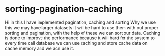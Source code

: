 # sorting-pagination-caching
Hi in this I have implemented pagination, caching and sorting 
Why we use this we may have larger datasets it will be hard to use them with out proper sorting and pagination, with the help of these we can sort our data.
Caching is done to improve the performance because it will hard for the system to every time call database we can use caching and store cache data on cache memory and we acn use it.
